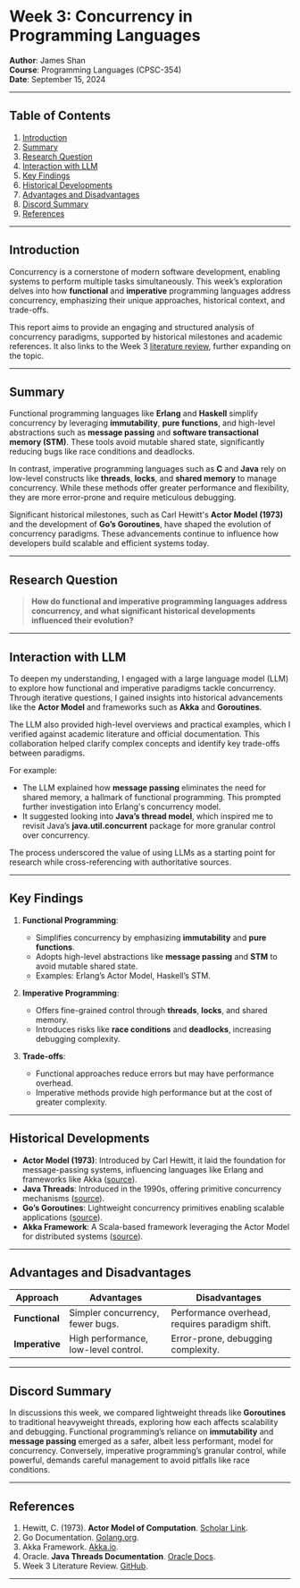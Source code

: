 # Week 3: Concurrency in Programming Languages

**Author**: James Shan  
**Course**: Programming Languages (CPSC-354)  
**Date**: September 15, 2024  

---

## Table of Contents
1. [Introduction](#introduction)
2. [Summary](#summary)
3. [Research Question](#research-question)
4. [Interaction with LLM](#interaction-with-llm)
5. [Key Findings](#key-findings)
6. [Historical Developments](#historical-developments)
7. [Advantages and Disadvantages](#advantages-and-disadvantages)
8. [Discord Summary](#discord-summary)
9. [References](#references)

---

## Introduction

Concurrency is a cornerstone of modern software development, enabling systems to perform multiple tasks simultaneously. This week’s exploration delves into how **functional** and **imperative** programming languages address concurrency, emphasizing their unique approaches, historical context, and trade-offs.

This report aims to provide an engaging and structured analysis of concurrency paradigms, supported by historical milestones and academic references. It also links to the Week 3 [literature review](https://github.com/TEDJS235/Week-3/literature-review), further expanding on the topic.

---

## Summary

Functional programming languages like **Erlang** and **Haskell** simplify concurrency by leveraging **immutability**, **pure functions**, and high-level abstractions such as **message passing** and **software transactional memory (STM)**. These tools avoid mutable shared state, significantly reducing bugs like race conditions and deadlocks.

In contrast, imperative programming languages such as **C** and **Java** rely on low-level constructs like **threads**, **locks**, and **shared memory** to manage concurrency. While these methods offer greater performance and flexibility, they are more error-prone and require meticulous debugging.

Significant historical milestones, such as Carl Hewitt's **Actor Model (1973)** and the development of **Go’s Goroutines**, have shaped the evolution of concurrency paradigms. These advancements continue to influence how developers build scalable and efficient systems today.

---

## Research Question

> **How do functional and imperative programming languages address concurrency, and what significant historical developments influenced their evolution?**

---

## Interaction with LLM

To deepen my understanding, I engaged with a large language model (LLM) to explore how functional and imperative paradigms tackle concurrency. Through iterative questions, I gained insights into historical advancements like the **Actor Model** and frameworks such as **Akka** and **Goroutines**.

The LLM also provided high-level overviews and practical examples, which I verified against academic literature and official documentation. This collaboration helped clarify complex concepts and identify key trade-offs between paradigms.

For example:
- The LLM explained how **message passing** eliminates the need for shared memory, a hallmark of functional programming. This prompted further investigation into Erlang's concurrency model.
- It suggested looking into **Java’s thread model**, which inspired me to revisit Java’s **java.util.concurrent** package for more granular control over concurrency.

The process underscored the value of using LLMs as a starting point for research while cross-referencing with authoritative sources.

---

## Key Findings

1. **Functional Programming**:
   - Simplifies concurrency by emphasizing **immutability** and **pure functions**.
   - Adopts high-level abstractions like **message passing** and **STM** to avoid mutable shared state.
   - Examples: Erlang’s Actor Model, Haskell’s STM.

2. **Imperative Programming**:
   - Offers fine-grained control through **threads**, **locks**, and shared memory.
   - Introduces risks like **race conditions** and **deadlocks**, increasing debugging complexity.

3. **Trade-offs**:
   - Functional approaches reduce errors but may have performance overhead.
   - Imperative methods provide high performance but at the cost of greater complexity.

---

## Historical Developments

- **Actor Model (1973)**: Introduced by Carl Hewitt, it laid the foundation for message-passing systems, influencing languages like Erlang and frameworks like Akka ([source](https://scholar.google.com/scholar?q=Actor+Model+Carl+Hewitt)).
- **Java Threads**: Introduced in the 1990s, offering primitive concurrency mechanisms ([source](https://docs.oracle.com/javase/7/docs/api/java/lang/Thread.html)).
- **Go’s Goroutines**: Lightweight concurrency primitives enabling scalable applications ([source](https://golang.org/doc/effective_go#goroutines)).
- **Akka Framework**: A Scala-based framework leveraging the Actor Model for distributed systems ([source](https://akka.io)).

---

## Advantages and Disadvantages

| **Approach**        | **Advantages**                                 | **Disadvantages**                            |
|----------------------|-----------------------------------------------|---------------------------------------------|
| **Functional**       | Simpler concurrency, fewer bugs.              | Performance overhead, requires paradigm shift. |
| **Imperative**       | High performance, low-level control.          | Error-prone, debugging complexity.          |

---

## Discord Summary

In discussions this week, we compared lightweight threads like **Goroutines** to traditional heavyweight threads, exploring how each affects scalability and debugging. Functional programming’s reliance on **immutability** and **message passing** emerged as a safer, albeit less performant, model for concurrency. Conversely, imperative programming’s granular control, while powerful, demands careful management to avoid pitfalls like race conditions.

---

## References

1. Hewitt, C. (1973). **Actor Model of Computation**. [Scholar Link](https://scholar.google.com/scholar?q=Actor+Model+Carl+Hewitt).
2. Go Documentation. [Golang.org](https://golang.org/doc/effective_go#goroutines).
3. Akka Framework. [Akka.io](https://akka.io).
4. Oracle. **Java Threads Documentation**. [Oracle Docs](https://docs.oracle.com/javase/7/docs/api/java/lang/Thread.html).
5. Week 3 Literature Review. [GitHub](https://github.com/TEDJS235/Week-3/literature-review).

---
